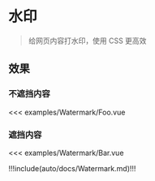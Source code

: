 # 水印

> 给网页内容打水印，使用 CSS 更高效

## 效果

### 不遮挡内容

<Example file="Watermark/Foo.vue">
<<< examples/Watermark/Foo.vue
</Example>

### 遮挡内容

<Example file="Watermark/Bar.vue">
<<< examples/Watermark/Bar.vue
</Example>

<!-- 文档 -->

!!!include(auto/docs/Watermark.md)!!!
